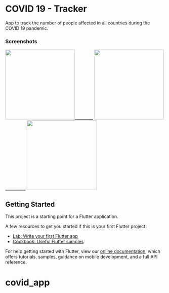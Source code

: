 # COVID 19 - Tracker
App to track the number of people affected in all countries during the COVID 19 pandemic.

### Screenshots
<img src="https://scontent.faca1-1.fna.fbcdn.net/v/t1.0-9/94016661_2336471116661816_6809050862552350720_o.jpg?_nc_cat=106&_nc_sid=b9115d&_nc_ohc=edVVrsUx6xMAX_DYpLG&_nc_ht=scontent.faca1-1.fna&oh=467bca87643665778a7ce294a30e4824&oe=5FA221F2" width="220">_________ 
<img src="https://scontent.faca1-1.fna.fbcdn.net/v/t1.0-9/93994243_2336471083328486_4098096973087768576_o.jpg?_nc_cat=106&_nc_sid=b9115d&_nc_ohc=z2lVcGtRe7gAX9cTdC4&_nc_oc=AQmC4MRmywE8-oOk0_1diqMwls8BGzMW14cAbZEI-f4XHetO3Uwaykh_la5vCrgz8AlZH5X_9pDZeLkixhjbgXcC&_nc_ht=scontent.faca1-1.fna&oh=663f4cfe50daa86a8c40f2e1a673f1c4&oe=5F9FF0A3" width="220">__________ 
<img src="https://scontent.faca1-1.fna.fbcdn.net/v/t1.0-9/94483748_2336471096661818_7288226190374993920_o.jpg?_nc_cat=103&_nc_sid=b9115d&_nc_ohc=neiD89FkhLUAX8EM-xX&_nc_ht=scontent.faca1-1.fna&oh=a59f03f57e8d0f23d127a57e90d06531&oe=5FA22275" width="220"> 


## Getting Started

This project is a starting point for a Flutter application.

A few resources to get you started if this is your first Flutter project:

- [Lab: Write your first Flutter app](https://flutter.dev/docs/get-started/codelab)
- [Cookbook: Useful Flutter samples](https://flutter.dev/docs/cookbook)

For help getting started with Flutter, view our
[online documentation](https://flutter.dev/docs), which offers tutorials,
samples, guidance on mobile development, and a full API reference.
# covid_app
